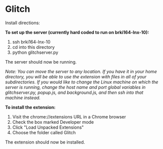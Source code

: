 # Glitch

Install directions:

**To set up the server (currently hard coded to run on brki164-lnx-10):**

1. ssh brki164-lnx-10
2. cd into this directory
3. python glitchserver.py

The server should now be running.

*Note: You can move the server to any location. If you have it in your home directory, you will be able to use the extension with files in all of your subdirectories. If you would like to change the Linux machine on which the server is running, change the host name and port global variables in glitchserver.py, popup.js, and background.js, and then ssh into that machine instead.*

**To install the extension:**

1. Visit the chrome://extensions URL in a Chrome browser
2. Check the box marked Developer mode
3. Click "Load Unpacked Extensions"
4. Choose the folder called Glitch

The extension should now be installed.

